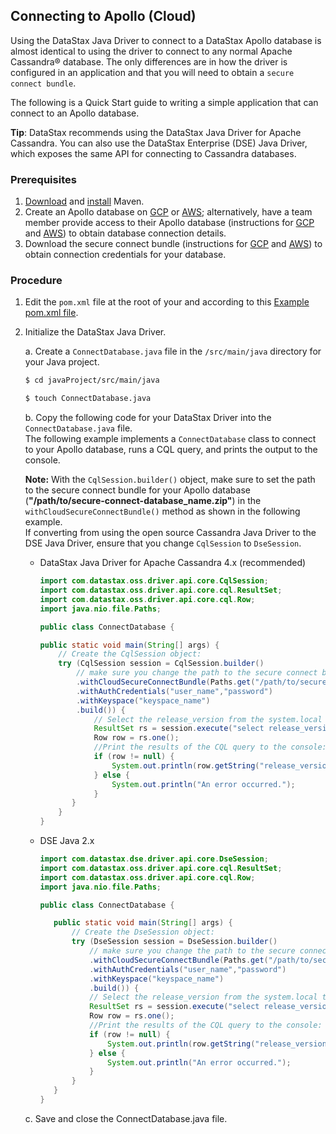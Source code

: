 ## Connecting to Apollo (Cloud)

Using the DataStax Java Driver to connect to a DataStax Apollo database is almost identical to using
the driver to connect to any normal Apache Cassandra® database. The only differences are in how the
driver is configured in an application and that you will need to obtain a `secure connect bundle`.

The following is a Quick Start guide to writing a simple application that can connect to an Apollo
database.

   **Tip**: DataStax recommends using the DataStax Java Driver for Apache Cassandra. You can also
   use the DataStax Enterprise (DSE) Java Driver, which exposes the same API for connecting to
   Cassandra databases.

### Prerequisites

1. [Download][Download Maven] and [install][Install Maven] Maven.
1. Create an Apollo database on [GCP][Create an Apollo database - GCP] or 
   [AWS][Create an Apollo database - AWS]; alternatively, have a team member provide access to their
   Apollo database (instructions for [GCP][Access an Apollo database - GCP] and 
   [AWS][Access an Apollo database - AWS]) to obtain database connection details.
1. Download the secure connect bundle (instructions for 
   [GCP][Download the secure connect bundle - GCP] and 
   [AWS][Download the secure connect bundle - AWS]) to obtain connection credentials for your 
   database.

### Procedure

1. Edit the `pom.xml` file at the root of your and according to this [Example pom.xml file].

1. Initialize the DataStax Java Driver.

    a. Create a `ConnectDatabase.java` file in the `/src/main/java` directory for your Java project.

      ```sh
      $ cd javaProject/src/main/java
      ```
      ```sh
      $ touch ConnectDatabase.java
      ```

    b. Copy the following code for your DataStax Driver into the `ConnectDatabase.java` file.  
    The following example implements a `ConnectDatabase` class to connect to your Apollo database,
    runs a CQL query, and prints the output to the console.

      **Note:** With the `CqlSession.builder()` object, make sure to set the path to the secure
      connect bundle for your Apollo database (**"/path/to/secure-connect-database_name.zip"**) in
      the `withCloudSecureConnectBundle()` method as shown in the following example.  
      If converting from using the open source Cassandra Java Driver to the DSE Java Driver, ensure
      that you change `CqlSession` to `DseSession`.
      * DataStax Java Driver for Apache Cassandra 4.x (recommended)

          ```java
          import com.datastax.oss.driver.api.core.CqlSession;
          import com.datastax.oss.driver.api.core.cql.ResultSet;
          import com.datastax.oss.driver.api.core.cql.Row;
          import java.nio.file.Paths;
          
          public class ConnectDatabase {
          
          public static void main(String[] args) {
              // Create the CqlSession object:
              try (CqlSession session = CqlSession.builder()
                  // make sure you change the path to the secure connect bundle below
                  .withCloudSecureConnectBundle(Paths.get("/path/to/secure-connect-database_name.zip"))
                  .withAuthCredentials("user_name","password")
                  .withKeyspace("keyspace_name")
                  .build()) {
                      // Select the release_version from the system.local table:
                      ResultSet rs = session.execute("select release_version from system.local");
                      Row row = rs.one();
                      //Print the results of the CQL query to the console:
                      if (row != null) {
                          System.out.println(row.getString("release_version"));
                      } else {
                          System.out.println("An error occurred.");
                      }
                 }
              }
          }
          ```
      * DSE Java 2.x

          ```java
          import com.datastax.dse.driver.api.core.DseSession;
          import com.datastax.oss.driver.api.core.cql.ResultSet;
          import com.datastax.oss.driver.api.core.cql.Row;
          import java.nio.file.Paths;

          public class ConnectDatabase {

             public static void main(String[] args) {
                 // Create the DseSession object:
                 try (DseSession session = DseSession.builder()
                     // make sure you change the path to the secure connect bundle below
                     .withCloudSecureConnectBundle(Paths.get("/path/to/secure-connect-database_name.zip"))
                     .withAuthCredentials("user_name","password")
                     .withKeyspace("keyspace_name")
                     .build()) {
                     // Select the release_version from the system.local table:
                     ResultSet rs = session.execute("select release_version from system.local");
                     Row row = rs.one();
                     //Print the results of the CQL query to the console:
                     if (row != null) {
                         System.out.println(row.getString("release_version"));
                     } else {
                         System.out.println("An error occurred.");
                     }
                 }
             }
          }
          ```

    c. Save and close the ConnectDatabase.java file.

[Download Maven]: https://maven.apache.org/download.cgi
[Install Maven]: https://maven.apache.org/install.html
[Create an Apollo database - GCP]: https://helpdocs.datastax.com/gcp/dscloud/apollo/dscloudGettingStarted.html#dscloudCreateCluster
[Create an Apollo database - AWS]: https://helpdocs.datastax.com/aws/dscloud/apollo/dscloudGettingStarted.html#dscloudCreateCluster
[Access an Apollo database - GCP]: https://helpdocs.datastax.com/gcp/dscloud/apollo/dscloudShareClusterDetails.html
[Access an Apollo database - AWS]: https://helpdocs.datastax.com/aws/dscloud/apollo/dscloudShareClusterDetails.html
[Download the secure connect bundle - GCP]: https://helpdocs.datastax.com/gcp/dscloud/apollo/dscloudObtainingCredentials.html
[Download the secure connect bundle - AWS]: https://helpdocs.datastax.com/aws/dscloud/apollo/dscloudObtainingCredentials.html
[Example pom.xml file]: ../core/integration/#minimal-project-structure
